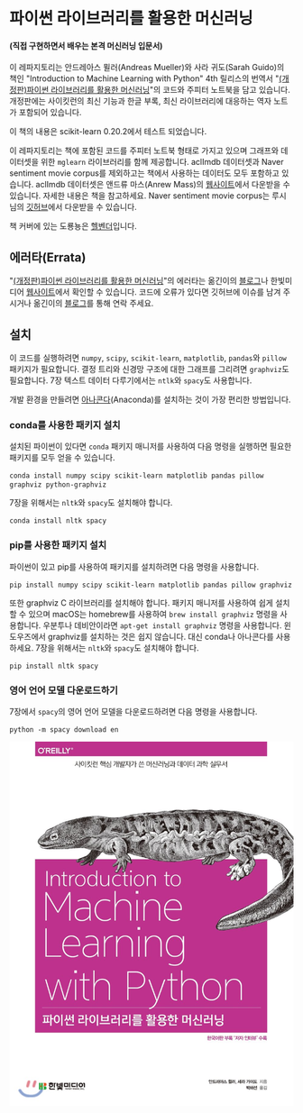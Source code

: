 ﻿# 파이썬 라이브러리를 활용한 머신러닝
#### (직접 구현하면서 배우는 본격 머신러닝 입문서)

이 레파지토리는 안드레아스 뮐러(Andreas Mueller)와 사라 귀도(Sarah Guido)의 책인 "Introduction to Machine
Learning with Python" 4th 릴리스의 번역서 "[(개정판)파이썬 라이브러리를 활용한 머신러닝]()"의 코드와 주피터 노트북을 담고 있습니다. 개정판에는 사이킷런의 최신 기능과 한글 부록, 최신 라이브러리에 대응하는 역자 노트가 포함되어 있습니다.

이 책의 내용은 scikit-learn 0.20.2에서 테스트 되었습니다.

이 레파지토리는 책에 포함된 코드를 주피터 노트북 형태로 가지고 있으며 그래프와 데이터셋을 위한 ``mglearn`` 라이브러리를 함께 제공합니다.
aclImdb 데이터셋과 Naver sentiment movie corpus를 제외하고는 책에서 사용하는 데이터도 모두 포함하고 있습니다.
aclImdb 데이터셋은 앤드류 마스(Anrew Mass)의 [웹사이트](http://ai.stanford.edu/~amaas/data/sentiment/)에서 다운받을 수 있습니다. 자세한 내용은 책을 참고하세요.
Naver sentiment movie corpus는 루시 님의 [깃허브](https://github.com/e9t/nsmc/)에서 다운받을 수 있습니다.

책 커버에 있는 도룡뇽은 [헬벤더](https://ko.wikipedia.org/wiki/%ED%97%AC%EB%B2%A4%EB%8D%94)입니다.

## 에러타(Errata)

"[(개정판)파이썬 라이브러리를 활용한 머신러닝]()"의 에러타는 옮긴이의 [블로그]()나 한빛미디어 [웹사이트]()에서 확인할 수 있습니다. 코드에 오류가 있다면 깃허브에 이슈를 남겨 주시거나 옮긴이의 [블로그]()를 통해 연락 주세요.

## 설치

이 코드를 실행하려면 ``numpy``, ``scipy``, ``scikit-learn``, ``matplotlib``, ``pandas``와 ``pillow`` 패키지가 필요합니다.
결정 트리와 신경망 구조에 대한 그래프를 그리려면 ``graphviz``도 필요합니다. 7장 텍스트 데이터 다루기에서는 ``ntlk``와 ``spacy``도 사용합니다.

개발 환경을 만들려면 [아나콘다](https://www.continuum.io/downloads)(Anaconda)를 설치하는 것이 가장 편리한 방법입니다.

### conda를 사용한 패키지 설치

설치된 파이썬이 있다면 ``conda`` 패키지 매니저를 사용하여 다음 명령을 실행하면 필요한 패키지를 모두 얻을 수 있습니다.

    conda install numpy scipy scikit-learn matplotlib pandas pillow graphviz python-graphviz
    
7장을 위해서는 ``nltk``와 ``spacy``도 설치해야 합니다.

    conda install nltk spacy

### pip를 사용한 패키지 설치

파이썬이 있고 pip를 사용하여 패키지를 설치하려면 다음 명령을 사용합니다.

    pip install numpy scipy scikit-learn matplotlib pandas pillow graphviz

또한 graphviz C 라이브러리를 설치해야 합니다. 패키지 매니저를 사용하여 쉽게 설치할 수 있으며 macOS는 homebrew를 사용하여 ``brew install graphviz`` 명령을 사용합니다. 우분투나 데비안이라면 ``apt-get install graphviz`` 명령을 사용합니다. 윈도우즈에서 graphviz를 설치하는 것은 쉽지 않습니다. 대신 conda나 아나콘다를 사용하세요. 7장을 위해서는 ``nltk``와 ``spacy``도 설치해야 합니다.

    pip install nltk spacy
    
### 영어 언어 모델 다운로드하기

7장에서 ``spacy``의 영어 언어 모델을 다운로드하려면 다음 명령을 사용합니다.

    python -m spacy download en

![cover](cover.jpg)
